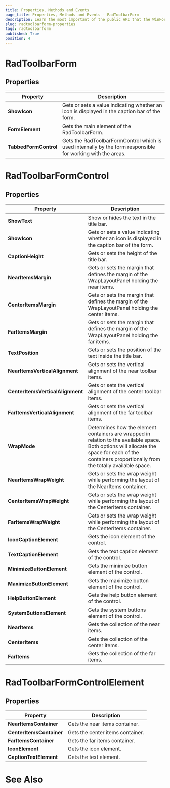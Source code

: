 ```yaml
---
title: Properties, Methods and Events
page_title: Properties, Methods and Events - RadToolbarForm
description: Learn the most important of the public API that the WinForms RadToolbarForm offers.
slug: radtoolbarform-properties
tags: radtoolbarform
published: True
position: 4
---
```


# RadToolbarForm

## Properties

|__Property__|__Description__|
|---|---|
|__ShowIcon__|Gets or sets a value indicating whether an icon is displayed in the caption bar of the form.|
|__FormElement__| Gets the main element of the RadToolbarForm.|
|__TabbedFormControl__| Gets the RadToolbarFormControl which is used internally by the form responsible for working with the areas.|

# RadToolbarFormControl

## Properties

|Property|Description|
|------|------|
|__ShowText__|Show or hides the text in the title bar.|
|__ShowIcon__|Gets or sets a value indicating whether an icon is displayed in the caption bar of the form.|
|__CaptionHeight__|Gets or sets the height of the title bar.|
|__NearItemsMargin__|Gets or sets the margin that defines the margin of the WrapLayoutPanel holding the near items.|
|__CenterItemsMargin__|Gets or sets the margin that defines the margin of the WrapLayoutPanel holding the center items.|
|__FarItemsMargin__|Gets or sets the margin that defines the margin of the WrapLayoutPanel holding the far items.|
|__TextPosition__|Gets or sets the position of the text inside the title bar.|
|__NearItemsVerticalAlignment__|Gets or sets the vertical alignment of the near toolbar items.|
|__CenterItemsVerticalAlignment__|Gets or sets the vertical alignment of the center toolbar items.|
|__FarItemsVerticalAlignment__|Gets or sets the vertical alignment of the far toolbar items.|
|__WrapMode__|Determines how the element containers are wrapped in relation to the available space. Both options will allocate the space for each of the containers proportionally from the totally available space.|
|__NearItemsWrapWeight__|Gets or sets the wrap weight while performing the layout of the NearItems container.|
|__CenterItemsWrapWeight__|Gets or sets the wrap weight while performing the layout of the CenterItems container.|
|__FarItemsWrapWeight__|Gets or sets the wrap weight while performing the layout of the CenterItems container.|
|__IconCaptionElement__|Gets the icon element of the control.|
|__TextCaptionElement__|Gets the text caption element of the control.|
|__MinimizeButtonElement__|Gets the minimize button element of the control.|
|__MaximizeButtonElement__|Gets the maximize button element of the control.|
|__HelpButtonElement__|Gets the help button element of the control.|
|__SystemButtonsElement__|Gets the system buttons element of the control.|
|__NearItems__|Gets the collection of the near items.|
|__CenterItems__|Gets the collection of the center items.|
|__FarItems__|Gets the collection of the far items.|

# RadToolbarFormControlElement

## Properties
|Property|Description|
|------|------|
|__NearItemsContainer__|Gets the near items container.|
|__CenterItemsContainer__|Gets the center items container.|
|__FarItemsContainer__|Gets the far items container.|
|__IconElement__|Gets the icon element.|
|__CaptionTextElement__|Gets the text element.|

# See Also

